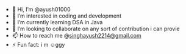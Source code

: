 - 👋 Hi, I’m @ayush01000
- 👀 I’m interested in coding and development
- 🌱 I’m currently learning DSA in Java
- 💞️ I’m looking to collaborate on any sort of contribution i can provie 
- 📫 How to reach me @singhayush2214@gmail.com
- ⚡ Fun fact: i m ☺ggy

<!---
ayush01000/ayush01000 is a ✨ special ✨ repository because its `README.md` (this file) appears on your GitHub profile.
You can click the Preview link to take a look at your changes.
--->
